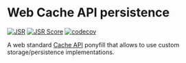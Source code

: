 # Web Cache API persistence
[![JSR](https://jsr.io/badges/@esroyo/web-cache-api-persistence)](https://jsr.io/@esroyo/web-cache-api-persistence) [![JSR Score](https://jsr.io/badges/@esroyo/web-cache-api-persistence/score)](https://jsr.io/@esroyo/web-cache-api-persistence) [![codecov](https://codecov.io/gh/esroyo/web-cache-api-persistence/graph/badge.svg?token=P5KP81J8ER)](https://codecov.io/gh/esroyo/web-cache-api-persistence)

A web standard [Cache API](https://developer.mozilla.org/en-US/docs/Web/API/Cache) ponyfill that allows to use custom storage/persistence implementations.
